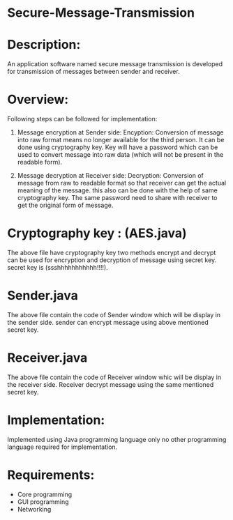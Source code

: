 # Secure-Message-Transmission

# Description:
An application software named secure message transmission is developed for transmission of messages between sender and receiver.

# Overview:
Following steps can be followed for implementation:

1. Message encryption at Sender side:
Encyption: Conversion of message into raw format means no longer available for the third person. It can be done using cryptography key.
Key will have a password which can be used to convert message into raw data (which will not be present in the readable form).

2. Message decryption at Receiver side:
Decryption: Conversion of message from raw to readable format so that receiver can get the actual meaning of the message. this also can be done with the help of same cryptography key. The same password need to share with receiver to get the original form of message.

# Cryptography key : (AES.java)
The above file have cryptography key two methods encrypt and decrypt can be used for encryption and decryption of message using secret key.
secret key is (ssshhhhhhhhhhh!!!!).

# Sender.java 
The above file contain the code of Sender window which will be display in the sender side. sender can encrypt message using above mentioned secret key.

# Receiver.java
The above file contain the code of Receiver window whic will be display in the receiver side. Receiver decrypt message using the same 
mentioned secret key.

# Implementation:
Implemented using Java programming language only no other programming language required for implementation.

# Requirements:
- Core programming 
- GUI programming 
- Networking





